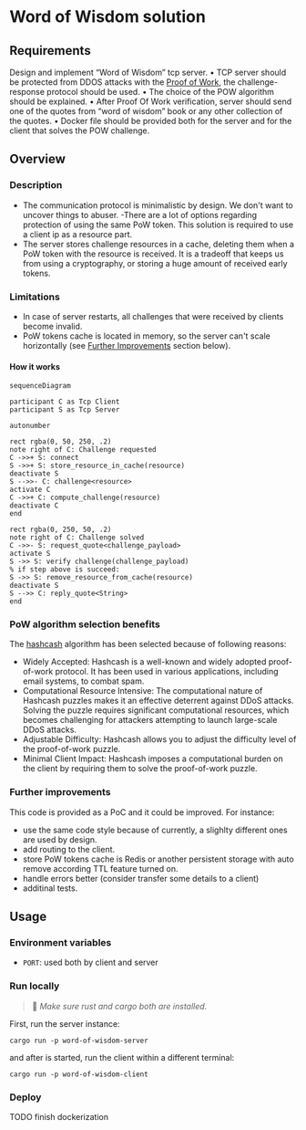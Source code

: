 # Word of Wisdom solution

## Requirements

Design and implement “Word of Wisdom” tcp server.
• TCP server should be protected from DDOS attacks with the [Proof of Work](https://en.wikipedia.org/wiki/Proof_of_work), the challenge-response protocol should be used.
• The choice of the POW algorithm should be explained.
• After Proof Of Work verification, server should send one of the quotes from “word of wisdom” book or any other collection of the quotes.
• Docker file should be provided both for the server and for the client that solves the POW challenge.

## Overview

### Description

- The communication protocol is minimalistic by design. We don't want to uncover things to abuser.
-There are a lot of options regarding protection of using the same PoW token. This solution is required to use a client ip as a resource part.
- The server stores challenge resources in a cache, deleting them when a PoW token with the resource is received. It is a tradeoff that keeps us from using a cryptography, or storing a huge amount of received early tokens.

### Limitations

- In case of server restarts, all challenges that were received by clients become invalid.
- PoW tokens cache is located in memory, so the server can't scale horizontally (see [Further Improvements](#further-improvements) section below).

#### How it works

```mermaid
sequenceDiagram

participant C as Tcp Client
participant S as Tcp Server

autonumber

rect rgba(0, 50, 250, .2)
note right of C: Challenge requested
C ->>+ S: connect
S ->>+ S: store_resource_in_cache(resource)
deactivate S
S -->>- C: challenge<resource>
activate C
C ->>+ C: compute_challenge(resource)
deactivate C
end

rect rgba(0, 250, 50, .2)
note right of C: Challenge solved
C ->>- S: request_quote<challenge_payload>
activate S
S ->> S: verify challenge(challenge_payload)
% if step above is succeed:
S ->> S: remove_resource_from_cache(resource)
deactivate S
S -->> C: reply_quote<String>
end
```

### PoW algorithm selection benefits

The [hashcash](http://www.hashcash.org/) algorithm has been selected because of following reasons:

- Widely Accepted: Hashcash is a well-known and widely adopted proof-of-work protocol. It has been used in various applications, including email systems, to combat spam.
- Computational Resource Intensive: The computational nature of Hashcash puzzles makes it an effective deterrent against DDoS attacks. Solving the puzzle requires significant computational resources, which becomes challenging for attackers attempting to launch large-scale DDoS attacks.
- Adjustable Difficulty: Hashcash allows you to adjust the difficulty level of the proof-of-work puzzle.
- Minimal Client Impact: Hashcash imposes a computational burden on the client by requiring them to solve the proof-of-work puzzle.

### Further improvements

This code is provided as a PoC and it could be improved. For instance:

- use the same code style because of currently, a slighlty different ones are used by design.
- add routing to the client.
- store PoW tokens cache is Redis or another persistent storage with auto remove according TTL feature turned on.
- handle errors better (consider transfer some details to a client)
- additinal tests.

## Usage

### Environment variables

- `PORT`: used both by client and server

### Run locally

> 📝 _Make sure rust and cargo both are installed._

First, run the server instance:

```console
cargo run -p word-of-wisdom-server
```

and after is started, run the client within a different terminal:

```console
cargo run -p word-of-wisdom-client
```

### Deploy

TODO finish dockerization
